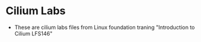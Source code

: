 # Cilium Labs
- These are cilium labs files from Linux foundation traning "Introduction to Cilium LFS146" 